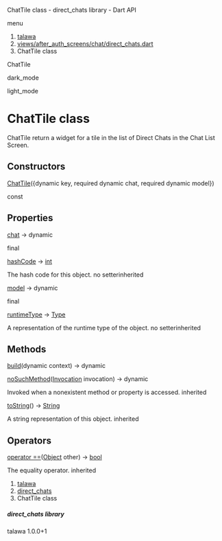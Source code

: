 




ChatTile class - direct\_chats library - Dart API







menu

1. [talawa](../index.html)
2. [views/after\_auth\_screens/chat/direct\_chats.dart](../file-___home_harshil_Desktop_open-source_palisadoes_talawa_lib_views_after_auth_screens_chat_direct_chats/)
3. ChatTile class

ChatTile


dark\_mode

light\_mode




# ChatTile class


ChatTile return a widget for a tile in the list of Direct Chats in the Chat List Screen.


## Constructors

[ChatTile](../file-___home_harshil_Desktop_open-source_palisadoes_talawa_lib_views_after_auth_screens_chat_direct_chats/ChatTile/ChatTile.html)({dynamic key, required dynamic chat, required dynamic model})

const



## Properties

[chat](../file-___home_harshil_Desktop_open-source_palisadoes_talawa_lib_views_after_auth_screens_chat_direct_chats/ChatTile/chat.html)
→ dynamic

final

[hashCode](https://api.flutter.dev/flutter/dart-core/Object/hashCode.html)
→ [int](https://api.flutter.dev/flutter/dart-core/int-class.html)

The hash code for this object.
no setterinherited

[model](../file-___home_harshil_Desktop_open-source_palisadoes_talawa_lib_views_after_auth_screens_chat_direct_chats/ChatTile/model.html)
→ dynamic

final

[runtimeType](https://api.flutter.dev/flutter/dart-core/Object/runtimeType.html)
→ [Type](https://api.flutter.dev/flutter/dart-core/Type-class.html)

A representation of the runtime type of the object.
no setterinherited



## Methods

[build](../file-___home_harshil_Desktop_open-source_palisadoes_talawa_lib_views_after_auth_screens_chat_direct_chats/ChatTile/build.html)(dynamic context)
→ dynamic



[noSuchMethod](https://api.flutter.dev/flutter/dart-core/Object/noSuchMethod.html)([Invocation](https://api.flutter.dev/flutter/dart-core/Invocation-class.html) invocation)
→ dynamic


Invoked when a nonexistent method or property is accessed.
inherited

[toString](https://api.flutter.dev/flutter/dart-core/Object/toString.html)()
→ [String](https://api.flutter.dev/flutter/dart-core/String-class.html)


A string representation of this object.
inherited



## Operators

[operator ==](https://api.flutter.dev/flutter/dart-core/Object/operator_equals.html)([Object](https://api.flutter.dev/flutter/dart-core/Object-class.html) other)
→ [bool](https://api.flutter.dev/flutter/dart-core/bool-class.html)


The equality operator.
inherited



 


1. [talawa](../index.html)
2. [direct\_chats](../file-___home_harshil_Desktop_open-source_palisadoes_talawa_lib_views_after_auth_screens_chat_direct_chats/)
3. ChatTile class

##### direct\_chats library





talawa
1.0.0+1






